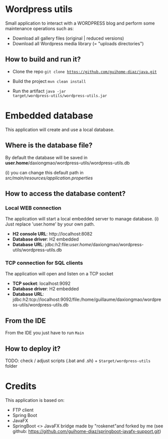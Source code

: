 # Wordpress utils

Small application to interact with a WORDPRESS blog and perform some maintenance operations such as:
* Download all gallery files (original | reduced versions)
* Download all Wordpress media library (= "uploads directories")


## How to build and run it?

* Clone the repo
<code>git clone https://github.com/guihome-diaz/java.git</code>

* Build the project
<code>mvn clean install</code>

* Run the artifact
<code>java -jar target/wordpress-utils/wordpress-utils.jar</code>



# Embedded database
This application will create and use a local database. 

## Where is the database file?
By default the database will be saved in **user.home**/daxiongmao/wordpress-utils/wordpress-utils.db

(i) you can change this default path in *src/main/resources/application.properties*


## How to access the database content?


### Local WEB connection
The application will start a local embedded server to manage database. 
(i) Just replace 'user.home' by your own path.

- **H2 console URL**:    http://localhost:8082
- **Database driver**:   H2 embedded
- **Database URL**:      jdbc:h2:file:*user.home*/daxiongmao/wordpress-utils/wordpress-utils.db


### TCP connection for SQL clients
The application will open and listen on a TCP socket

- **TCP socket**:        localhost:9092
- **Database driver**:   H2 embedded
- **Database URL**:      jdbc:h2:tcp://localhost:9092/file:/home/guillaume/daxiongmao/wordpress-utils/wordpress-utils.db




## From the IDE

From the IDE you just have to run <code>Main</code>


## How to deploy it?

TODO: check / adjust scripts (.bat and .sh) + <code>$target/wordpress-utils</code> folder
 
# Credits

This application is based on:
* FTP client
* Spring Boot
* JavaFX
* SpringBoot <> JavaFX bridge made by "roskenet"and forked by me (see github: https://github.com/guihome-diaz/springboot-javafx-support.git)

